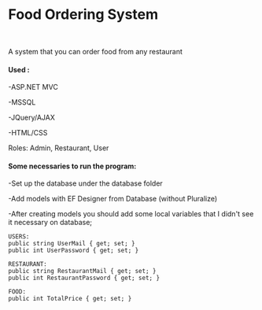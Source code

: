 <h1>Food Ordering System</h1>
</br>
<p>A system that you can order food from any restaurant</p>
<h4>Used :</h4>
<p>-ASP.NET MVC
  
-MSSQL

-JQuery/AJAX

-HTML/CSS

Roles: Admin, Restaurant, User</p>

<h4>Some necessaries to run the program: </h4>
<p>  -Set up the database under the database folder
  
-Add models with EF Designer from Database (without Pluralize)
  
-After creating models you should add some local variables 
  that I didn't see it necessary on database;</p>
  
    USERS:
    public string UserMail { get; set; }
    public int UserPassword { get; set; }
  
    RESTAURANT:
    public string RestaurantMail { get; set; }
    public int RestaurantPassword { get; set; }
  
    FOOD:
    public int TotalPrice { get; set; }
